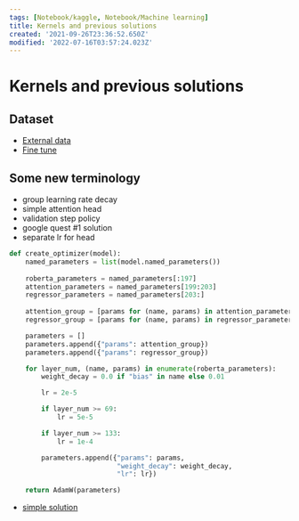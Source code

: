 ```yaml
---
tags: [Notebook/kaggle, Notebook/Machine learning]
title: Kernels and previous solutions
created: '2021-09-26T23:36:52.650Z'
modified: '2022-07-16T03:57:24.023Z'
---
```


# Kernels and previous solutions


## Dataset
- [External data](https://www.kaggle.com/rhtsingh/external-data-mlqa-xquad-preprocessing)
- [Fine tune](https://www.kaggle.com/rhtsingh/chaii-qa-5-fold-xlmroberta-torch-fit)

## Some new terminology

- group learning rate decay
- simple attention head
- validation step policy 
- google quest #1 solution
- separate lr for head


```python
def create_optimizer(model):
    named_parameters = list(model.named_parameters())    
    
    roberta_parameters = named_parameters[:197]    
    attention_parameters = named_parameters[199:203]
    regressor_parameters = named_parameters[203:]
        
    attention_group = [params for (name, params) in attention_parameters]
    regressor_group = [params for (name, params) in regressor_parameters]

    parameters = []
    parameters.append({"params": attention_group})
    parameters.append({"params": regressor_group})

    for layer_num, (name, params) in enumerate(roberta_parameters):
        weight_decay = 0.0 if "bias" in name else 0.01

        lr = 2e-5

        if layer_num >= 69:        
            lr = 5e-5

        if layer_num >= 133:
            lr = 1e-4

        parameters.append({"params": params,
                           "weight_decay": weight_decay,
                           "lr": lr})

    return AdamW(parameters)

```

- [simple solution](https://www.kaggle.com/potatoc5/final-sub)



